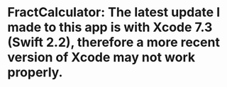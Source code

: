 # FractCalculator: The latest update I made to this app is with Xcode 7.3 (Swift 2.2), therefore a more recent version of Xcode may not work properly.
